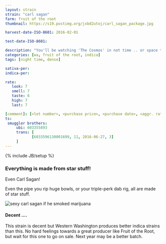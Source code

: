 ```yaml
---
layout: strain
strain: "carl sagan"
farm: fruit of the root
thumbnail: https://s19.postimg.org/jxbd2utoj/carl_sagan_package.jpg

harvest-date-ISO-8601: 2016-02-01

test-date-ISO-8601: 

description: "You'll be watching 'The Cosmos' in not time .. or space time"
categories: [wa, fruit of the root, indica]
tags: [night time, dense]

sativa-per: 
indica-per: 

rate:
   look: 7
   smell: 7
   taste: 6
   high: 7
   last: 7

[comment]: [<lot number>, <purchase price>, <purchase date>, <aggr. rating (of 5)>]
ts: 
 smuggler brothers:
     ubi: 603355893
     trans: [
            [6033596130001699, 11, 2016-06-27, 3]
     ]
---
```

{% include JB/setup %}

### Everything is made from star stuff!

Even Carl Sagan!

Even the pipe you rip huge bowls, or your triple-perk dab rig, all are made of star stuff.

![sexy carl sagan if he smoked marijuana](https://s19.postimg.org/b3kglr6pv/carlsagansexy.jpg)

#### Decent ....

This strain is decent but Western Washington produces better indica strains than this.
No hard feelings towards a great producer like Fruit of the Root, but wait for this one to go on sale.
Next year may be a better batch.

